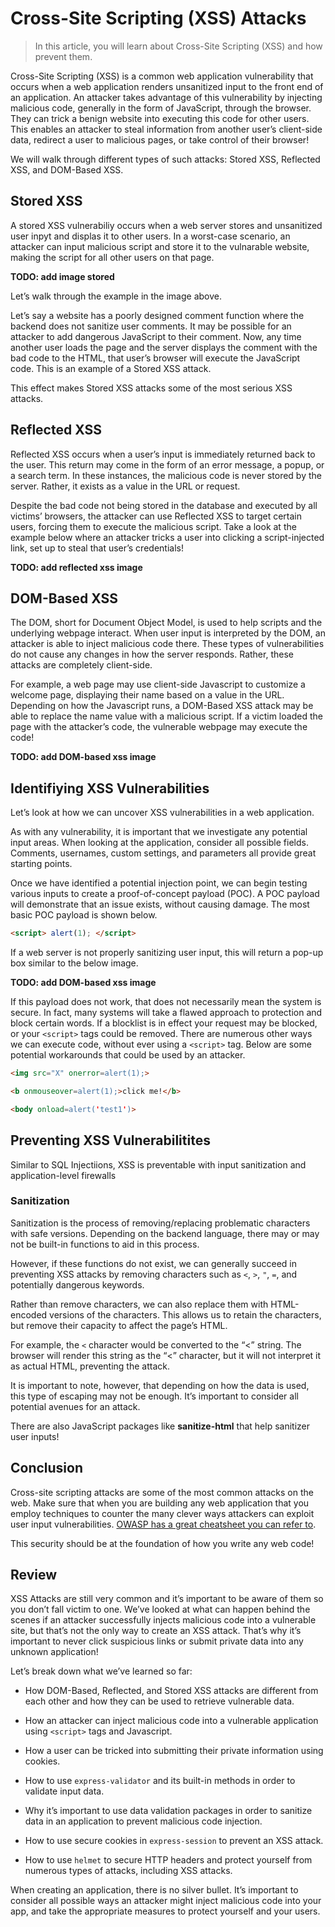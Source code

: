 # Cross-Site Scripting (XSS) Attacks

> In this article, you will learn about Cross-Site Scripting (XSS) and how prevent them.

Cross-Site Scripting (XSS) is a common web application vulnerability that occurs when a web application renders unsanitized input to the front end of an application. An attacker takes advantage of this vulnerability by injecting malicious code, generally in the form of JavaScript, through the browser. They can trick a benign website into executing this code for other users. This enables an attacker to steal information from another user’s client-side data, redirect a user to malicious pages, or take control of their browser!

We will walk through different types of such attacks: Stored XSS, Reflected XSS, and DOM-Based XSS.

## Stored XSS

A stored XSS vulnerabiliy occurs when a web server stores and unsanitized user inpyt and displas it to other users. In a worst-case scenario, an attacker can input malicious script and store it to the vulnarable website, making the script for all other users on that page.

**TODO: add image stored**

Let’s walk through the example in the image above.

Let’s say a website has a poorly designed comment function where the backend does not sanitize user comments. It may be possible for an attacker to add dangerous JavaScript to their comment. Now, any time another user loads the page and the server displays the comment with the bad code to the HTML, that user’s browser will execute the JavaScript code. This is an example of a Stored XSS attack.

This effect makes Stored XSS attacks some of the most serious XSS attacks.

## Reflected XSS

Reflected XSS occurs when a user’s input is immediately returned back to the user. This return may come in the form of an error message, a popup, or a search term. In these instances, the malicious code is never stored by the server. Rather, it exists as a value in the URL or request.

Despite the bad code not being stored in the database and executed by all victims’ browsers, the attacker can use Reflected XSS to target certain users, forcing them to execute the malicious script. Take a look at the example below where an attacker tricks a user into clicking a script-injected link, set up to steal that user’s credentials!

**TODO: add reflected xss image**

## DOM-Based XSS

The DOM, short for Document Object Model, is used to help scripts and the underlying webpage interact. When user input is interpreted by the DOM, an attacker is able to inject malicious code there. These types of vulnerabilities do not cause any changes in how the server responds. Rather, these attacks are completely client-side.

For example, a web page may use client-side Javascript to customize a welcome page, displaying their name based on a value in the URL. Depending on how the Javascript runs, a DOM-Based XSS attack may be able to replace the name value with a malicious script. If a victim loaded the page with the attacker’s code, the vulnerable webpage may execute the code!

**TODO: add DOM-based  xss image**

## Identifiying XSS Vulnerabilities

Let’s look at how we can uncover XSS vulnerabilities in a web application.

As with any vulnerability, it is important that we investigate any potential input areas. When looking at the application, consider all possible fields. Comments, usernames, custom settings, and parameters all provide great starting points.

Once we have identified a potential injection point, we can begin testing various inputs to create a proof-of-concept payload (POC). A POC payload will demonstrate that an issue exists, without causing damage. The most basic POC payload is shown below.

```html
<script> alert(1); </script>
```

If a web server is not properly sanitizing user input, this will return a pop-up box similar to the below image.

**TODO: add DOM-based  xss image**

If this payload does not work, that does not necessarily mean the system is secure. In fact, many systems will take a flawed approach to protection and block certain words. If a blocklist is in effect your request may be blocked, or your `<script>` tags could be removed. There are numerous other ways we can execute code, without ever using a `<script>` tag. Below are some potential workarounds that could be used by an attacker.

```html
<img src="X" onerror=alert(1);>
```

```html
<b onmouseover=alert(1);>click me!</b>
```

```html
<body onload=alert('test1')>
```

## Preventing XSS Vulnerabilitites

Similar to SQL Injectiions, XSS is preventable with input sanitization and application-level firewalls

### Sanitization

Sanitization is the process of removing/replacing problematic characters with safe versions. Depending on the backend language, there may or may not be built-in functions to aid in this process.

However, if these functions do not exist, we can generally succeed in preventing XSS attacks by removing characters such as `<`, `>`, `"`, `=`, and potentially dangerous keywords.

Rather than remove characters, we can also replace them with HTML-encoded versions of the characters. This allows us to retain the characters, but remove their capacity to affect the page’s HTML.

For example, the `<` character would be converted to the “<” string. The browser will render this string as the “<” character, but it will not interpret it as actual HTML, preventing the attack.

It is important to note, however, that depending on how the data is used, this type of escaping may not be enough. It’s important to consider all potential avenues for an attack.

There are also JavaScript packages like **sanitize-html** that help sanitizer user inputs!

## Conclusion

Cross-site scripting attacks are some of the most common attacks on the web. Make sure that when you are building any web application that you employ techniques to counter the many clever ways attackers can exploit user input vulnerabilities. [OWASP has a great cheatsheet you can refer to](https://cheatsheetseries.owasp.org/cheatsheets/Cross_Site_Scripting_Prevention_Cheat_Sheet.html).

This security should be at the foundation of how you write any web code!

## Review

XSS Attacks are still very common and it’s important to be aware of them so you don’t fall victim to one. We’ve looked at what can happen behind the scenes if an attacker successfully injects malicious code into a vulnerable site, but that’s not the only way to create an XSS attack. That’s why it’s important to never click suspicious links or submit private data into any unknown application!

Let’s break down what we’ve learned so far:

- How DOM-Based, Reflected, and Stored XSS attacks are different from each other and how they can be used to retrieve vulnerable data.

- How an attacker can inject malicious code into a vulnerable application using `<script>` tags and Javascript.

- How a user can be tricked into submitting their private information using cookies.

- How to use `express-validator` and its built-in methods in order to validate input data.

- Why it’s important to use data validation packages in order to sanitize data in an application to prevent malicious code injection.

- How to use secure cookies in `express-session` to prevent an XSS attack.

- How to use `helmet` to secure HTTP headers and protect yourself from numerous types of attacks, including XSS attacks.

When creating an application, there is no silver bullet. It’s important to consider all possible ways an attacker might inject malicious code into your app, and take the appropriate measures to protect yourself and your users.
